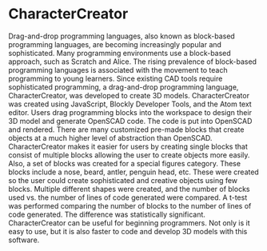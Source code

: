 # CharacterCreator
  Drag-and-drop programming languages, also known as block-based programming languages, are becoming increasingly popular and sophisticated. Many programming environments use a block-based approach, such as Scratch and Alice. The rising prevalence of block-based programming languages is associated with the movement to teach programming to young learners. Since existing CAD tools require sophisticated programming, a drag-and-drop programming language, CharacterCreator, was developed to create 3D models. CharacterCreator was created using JavaScript, Blockly Developer Tools, and the Atom text editor. Users drag programming blocks into the workspace to design their 3D model and generate OpenSCAD code. The code is put into OpenSCAD and rendered. There are many customized pre-made blocks that create objects at a much higher level of abstraction than OpenSCAD. CharacterCreator makes it easier for users by creating single blocks that consist of  multiple blocks allowing the user to create objects more easily. Also, a set of blocks was created for a special figures category. These blocks include a nose, beard, antler, penguin head, etc. These were created so the user could create sophisticated and creative objects using few blocks. Multiple different shapes were created, and the number of blocks used vs. the number of lines of code generated were compared. A t-test was performed comparing the number of blocks to the number of lines of code generated. The difference was statistically significant.  CharacterCreator can be useful for beginning programmers. Not only is it easy to use, but it is also faster to code and develop 3D models with this software.
